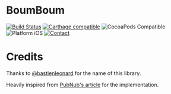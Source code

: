# BoumBoum
[![Build Status](https://travis-ci.org/delannoyk/BoumBoum.svg)](https://travis-ci.org/delannoyk/BoumBoum)
[![Carthage compatible](https://img.shields.io/badge/Carthage-compatible-4BC51D.svg?style=flat)](https://github.com/Carthage/Carthage)
![CocoaPods Compatible](https://img.shields.io/cocoapods/v/BoumBoum.svg)
![Platform iOS](https://img.shields.io/badge/platform-iOS-lightgrey.svg)
[![Contact](https://img.shields.io/badge/contact-%40kdelannoy-blue.svg)](https://twitter.com/kdelannoy)

# Credits

Thanks to [@bastienleonard](https://github.com/bastienleonard) for the name of this library.

Heavily inspired from [PubNub's article](https://www.pubnub.com/blog/2015-09-30-tutorial-realtime-ios-heart-rate-monitor-dashboard/) for the implementation.
